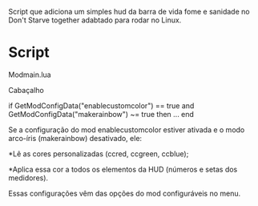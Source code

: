Script que adiciona um simples hud da barra de vida fome e sanidade no Don't Starve together adabtado para rodar no Linux.


# Script
Modmain.lua

Cabaçalho

if GetModConfigData("enablecustomcolor") == true and GetModConfigData("makerainbow") ~= true then
    ...
end

Se a configuração do mod enablecustomcolor estiver ativada e o modo arco-íris (makerainbow) desativado, ele:

*Lê as cores personalizadas (ccred, ccgreen, ccblue);

*Aplica essa cor a todos os elementos da HUD (números e setas dos medidores).

Essas configurações vêm das opções do mod configuráveis no menu.
